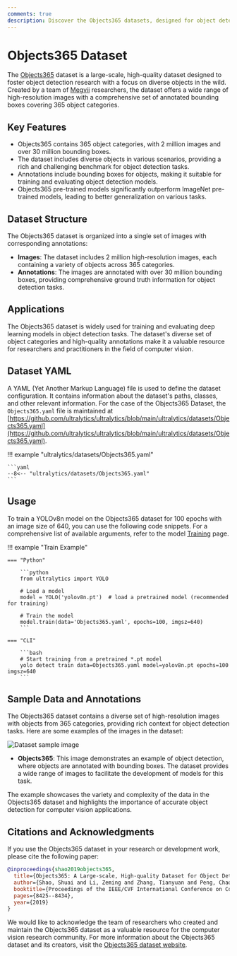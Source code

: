 ```yaml
---
comments: true
description: Discover the Objects365 datasets, designed for object detection research with a focus on diverse objects, featuring 365 categories, 2 million images, and 30 million bounding boxes.
---
```


# Objects365 Dataset

The [Objects365](https://www.objects365.org/) dataset is a large-scale, high-quality dataset designed to foster object detection research with a focus on diverse objects in the wild. Created by a team of [Megvii](https://en.megvii.com/) researchers, the dataset offers a wide range of high-resolution images with a comprehensive set of annotated bounding boxes covering 365 object categories.

## Key Features

- Objects365 contains 365 object categories, with 2 million images and over 30 million bounding boxes.
- The dataset includes diverse objects in various scenarios, providing a rich and challenging benchmark for object detection tasks.
- Annotations include bounding boxes for objects, making it suitable for training and evaluating object detection models.
- Objects365 pre-trained models significantly outperform ImageNet pre-trained models, leading to better generalization on various tasks.

## Dataset Structure

The Objects365 dataset is organized into a single set of images with corresponding annotations:

- **Images**: The dataset includes 2 million high-resolution images, each containing a variety of objects across 365 categories.
- **Annotations**: The images are annotated with over 30 million bounding boxes, providing comprehensive ground truth information for object detection tasks.

## Applications

The Objects365 dataset is widely used for training and evaluating deep learning models in object detection tasks. The dataset's diverse set of object categories and high-quality annotations make it a valuable resource for researchers and practitioners in the field of computer vision.

## Dataset YAML

A YAML (Yet Another Markup Language) file is used to define the dataset configuration. It contains information about the dataset's paths, classes, and other relevant information. For the case of the Objects365 Dataset, the `Objects365.yaml` file is maintained at [https://github.com/ultralytics/ultralytics/blob/main/ultralytics/datasets/Objects365.yaml](https://github.com/ultralytics/ultralytics/blob/main/ultralytics/datasets/Objects365.yaml).

!!! example "ultralytics/datasets/Objects365.yaml"

    ```yaml
    --8<-- "ultralytics/datasets/Objects365.yaml"
    ```

## Usage

To train a YOLOv8n model on the Objects365 dataset for 100 epochs with an image size of 640, you can use the following code snippets. For a comprehensive list of available arguments, refer to the model [Training](../../modes/train.md) page.

!!! example "Train Example"

    === "Python"

        ```python
        from ultralytics import YOLO
        
        # Load a model
        model = YOLO('yolov8n.pt')  # load a pretrained model (recommended for training)
        
        # Train the model
        model.train(data='Objects365.yaml', epochs=100, imgsz=640)
        ```

    === "CLI"

        ```bash
        # Start training from a pretrained *.pt model
        yolo detect train data=Objects365.yaml model=yolov8n.pt epochs=100 imgsz=640
        ```

## Sample Data and Annotations

The Objects365 dataset contains a diverse set of high-resolution images with objects from 365 categories, providing rich context for object detection tasks. Here are some examples of the images in the dataset:

![Dataset sample image](https://user-images.githubusercontent.com/26833433/238215467-caf757dd-0b87-4b0d-bb19-d94a547f7fbf.jpg)

- **Objects365**: This image demonstrates an example of object detection, where objects are annotated with bounding boxes. The dataset provides a wide range of images to facilitate the development of models for this task.

The example showcases the variety and complexity of the data in the Objects365 dataset and highlights the importance of accurate object detection for computer vision applications.

## Citations and Acknowledgments

If you use the Objects365 dataset in your research or development work, please cite the following paper:

```bibtex
@inproceedings{shao2019objects365,
  title={Objects365: A Large-scale, High-quality Dataset for Object Detection},
  author={Shao, Shuai and Li, Zeming and Zhang, Tianyuan and Peng, Chao and Yu, Gang and Li, Jing and Zhang, Xiangyu and Sun, Jian},
  booktitle={Proceedings of the IEEE/CVF International Conference on Computer Vision},
  pages={8425--8434},
  year={2019}
}
```

We would like to acknowledge the team of researchers who created and maintain the Objects365 dataset as a valuable resource for the computer vision research community. For more information about the Objects365 dataset and its creators, visit the [Objects365 dataset website](https://www.objects365.org/).
